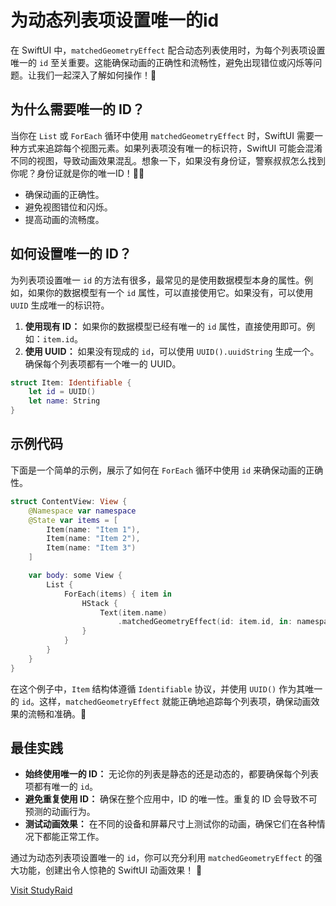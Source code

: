 ﻿# 为动态列表项设置唯一的id

在 SwiftUI 中，`matchedGeometryEffect` 配合动态列表使用时，为每个列表项设置唯一的 `id` 至关重要。这能确保动画的正确性和流畅性，避免出现错位或闪烁等问题。让我们一起深入了解如何操作！🚀

## 为什么需要唯一的 ID？

当你在 `List` 或 `ForEach` 循环中使用 `matchedGeometryEffect` 时，SwiftUI 需要一种方式来追踪每个视图元素。如果列表项没有唯一的标识符，SwiftUI 可能会混淆不同的视图，导致动画效果混乱。想象一下，如果没有身份证，警察叔叔怎么找到你呢？身份证就是你的唯一ID！👮‍♀️

*   确保动画的正确性。
*   避免视图错位和闪烁。
*   提高动画的流畅度。

## 如何设置唯一的 ID？

为列表项设置唯一 `id` 的方法有很多，最常见的是使用数据模型本身的属性。例如，如果你的数据模型有一个 `id` 属性，可以直接使用它。如果没有，可以使用 `UUID` 生成唯一的标识符。

1.  **使用现有 ID：** 如果你的数据模型已经有唯一的 `id` 属性，直接使用即可。例如：`item.id`。
2.  **使用 UUID：** 如果没有现成的 `id`，可以使用 `UUID().uuidString` 生成一个。确保每个列表项都有一个唯一的 UUID。

```swift
struct Item: Identifiable {
    let id = UUID()
    let name: String
}
```

## 示例代码

下面是一个简单的示例，展示了如何在 `ForEach` 循环中使用 `id` 来确保动画的正确性。

```swift
struct ContentView: View {
    @Namespace var namespace
    @State var items = [
        Item(name: "Item 1"),
        Item(name: "Item 2"),
        Item(name: "Item 3")
    ]

    var body: some View {
        List {
            ForEach(items) { item in
                HStack {
                    Text(item.name)
                        .matchedGeometryEffect(id: item.id, in: namespace)
                }
            }
        }
    }
}
```

在这个例子中，`Item` 结构体遵循 `Identifiable` 协议，并使用 `UUID()` 作为其唯一的 `id`。这样，`matchedGeometryEffect` 就能正确地追踪每个列表项，确保动画效果的流畅和准确。🎉

## 最佳实践

*   **始终使用唯一的 ID：** 无论你的列表是静态的还是动态的，都要确保每个列表项都有唯一的 `id`。
*   **避免重复使用 ID：** 确保在整个应用中，ID 的唯一性。重复的 ID 会导致不可预测的动画行为。
*   **测试动画效果：** 在不同的设备和屏幕尺寸上测试你的动画，确保它们在各种情况下都能正常工作。

通过为动态列表项设置唯一的 `id`，你可以充分利用 `matchedGeometryEffect` 的强大功能，创建出令人惊艳的 SwiftUI 动画效果！ 🥳

[Visit StudyRaid](https://app.studyraid.com/en/read/30594/1318635/id)
